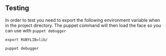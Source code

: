 ## Testing

In order to test you need to export the following environment variable when in the project directory.
The puppet command will then load the face so you can use with `puppet debugger`

`export RUBYLIB=lib/`

`puppet debugger`